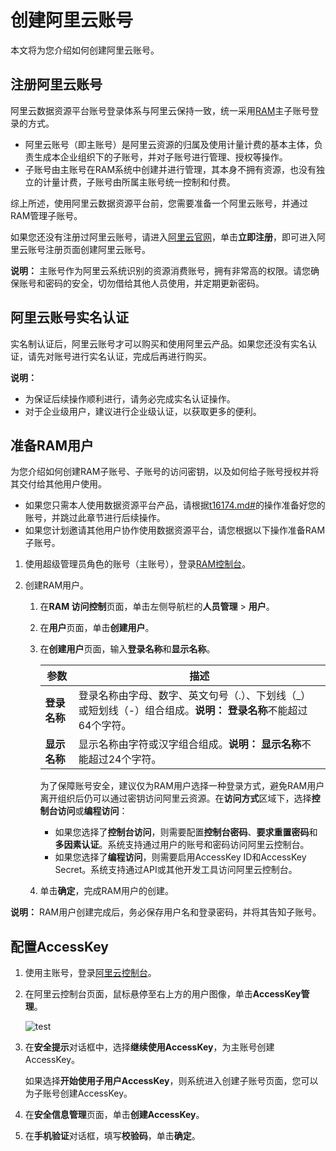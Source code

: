 # 创建阿里云账号

本文将为您介绍如何创建阿里云账号。

## 注册阿里云账号

阿里云数据资源平台账号登录体系与阿里云保持一致，统一采用[RAM](https://help.aliyun.com/document_detail/28627.html)主子账号登录的方式。

-   阿里云账号（即主账号）是阿里云资源的归属及使用计量计费的基本主体，负责生成本企业组织下的子账号，并对子账号进行管理、授权等操作。
-   子账号由主账号在RAM系统中创建并进行管理，其本身不拥有资源，也没有独立的计量计费，子账号由所属主账号统一控制和付费。

综上所述，使用阿里云数据资源平台前，您需要准备一个阿里云账号，并通过RAM管理子账号。

如果您还没有注册过阿里云账号，请进入[阿里云官网](https://www.aliyun.com/)，单击**立即注册**，即可进入阿里云账号注册页面创建阿里云账号。

**说明：** 主账号作为阿里云系统识别的资源消费账号，拥有非常高的权限。请您确保账号和密码的安全，切勿借给其他人员使用，并定期更新密码。

## 阿里云账号实名认证

实名制认证后，阿里云账号才可以购买和使用阿里云产品。如果您还没有实名认证，请先对账号进行实名认证，完成后再进行购买。

**说明：**

-   为保证后续操作顺利进行，请务必完成实名认证操作。
-   对于企业级用户，建议进行企业级认证，以获取更多的便利。

## 准备RAM用户

为您介绍如何创建RAM子账号、子账号的访问密钥，以及如何给子账号授权并将其交付给其他用户使用。

-   如果您只需本人使用数据资源平台产品，请根据[t16174.md\#]()的操作准备好您的账号，并跳过此章节进行后续操作。
-   如果您计划邀请其他用户协作使用数据资源平台，请您根据以下操作准备RAM子账号。

1.  使用超级管理员角色的账号（主账号），登录[RAM控制台](https://ram.console.aliyun.com/overview)。

2.  创建RAM用户。

    1.  在**RAM 访问控制**页面，单击左侧导航栏的**人员管理** \> **用户**。

    2.  在**用户**页面，单击**创建用户**。

    3.  在**创建用户**页面，输入**登录名称**和**显示名称**。

        |参数|描述|
        |--|--|
        |**登录名称**|登录名称由字母、数字、英文句号（.）、下划线（\_）或短划线（-）组合组成。**说明：** **登录名称**不能超过64个字符。 |
        |**显示名称**|显示名称由字符或汉字组合组成。**说明：** **显示名称**不能超过24个字符。 |

        为了保障账号安全，建议仅为RAM用户选择一种登录方式，避免RAM用户离开组织后仍可以通过密钥访问阿里云资源。在**访问方式**区域下，选择**控制台访问**或**编程访问**：

        -   如果您选择了**控制台访问**，则需要配置**控制台密码**、**要求重置密码**和**多因素认证**。系统支持通过用户的账号和密码访问阿里云控制台。
        -   如果您选择了**编程访问**，则需要启用AccessKey ID和AccessKey Secret。系统支持通过API或其他开发工具访问阿里云控制台。
    4.  单击**确定**，完成RAM用户的创建。


**说明：** RAM用户创建完成后，务必保存用户名和登录密码，并将其告知子账号。

## 配置AccessKey

1.  使用主账号，登录[阿里云控制台](https://homenew.console.aliyun.com/)。

2.  在阿里云控制台页面，鼠标悬停至右上方的用户图像，单击**AccessKey管理**。

    ![test](https://static-aliyun-doc.oss-accelerate.aliyuncs.com/assets/img/zh-CN/8506816951/p135903.png)

3.  在**安全提示**对话框中，选择**继续使用AccessKey**，为主账号创建AccessKey。

    如果选择**开始使用子用户AccessKey**，则系统进入创建子账号页面，您可以为子账号创建AccessKey。

4.  在**安全信息管理**页面，单击**创建AccessKey**。

5.  在**手机验证**对话框，填写**校验码**，单击**确定**。


